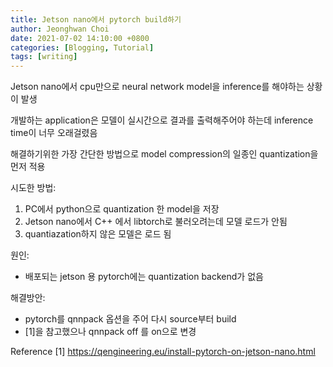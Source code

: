 ```yaml
---
title: Jetson nano에서 pytorch build하기
author: Jeonghwan Choi
date: 2021-07-02 14:10:00 +0800
categories: [Blogging, Tutorial]
tags: [writing]
---
```



Jetson nano에서 cpu만으로 neural network model을 inference를 해야하는 상황이 발생

개발하는 application은 모델이 실시간으로 결과를 출력해주어야 하는데 inference time이 너무 오래걸렸음 

해결하기위한 가장 간단한 방법으로 model compression의 일종인 quantization을 먼저 적용 

시도한 방법:
1. PC에서 python으로 quantization 한 model을 저장
2. Jetson nano에서 C++ 에서 libtorch로 불러오려는데 모델 로드가 안됨
3. quantiazation하지 않은 모델은 로드 됨  

원인: 
- 배포되는 jetson 용 pytorch에는 quantization backend가 없음

해결방안:
- pytorch를 qnnpack 옵션을 주어 다시 source부터 build
- [1]을 참고했으나 qnnpack off 를 on으로 변경 

Reference
[1] https://qengineering.eu/install-pytorch-on-jetson-nano.html
